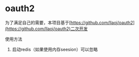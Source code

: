 # oauth2
为了满足自己的需要，本项目基于[https://github.com/llaoj/oauth2](https://github.com/llaoj/oauth2)二次开发


使用方法
1. 启动redis（如果使用内存seesion）可以忽略